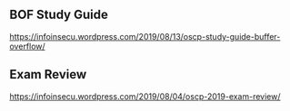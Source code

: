## BOF Study Guide
 https://infoinsecu.wordpress.com/2019/08/13/oscp-study-guide-buffer-overflow/ 
 
 
## Exam Review 
https://infoinsecu.wordpress.com/2019/08/04/oscp-2019-exam-review/
